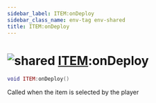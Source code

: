 ```yaml
---
sidebar_label: ITEM:onDeploy
sidebar_class_name: env-tag env-shared
title: ITEM:onDeploy
---
```


# <img src='/img/wiki/shared.png' alt='shared' classname='env-tag' /> [ITEM](../item/README.md):onDeploy

```lua
void ITEM:onDeploy()
```

Called when the item is selected by the player<br/>

